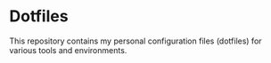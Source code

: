 # Dotfiles

This repository contains my personal configuration files (dotfiles) for various tools and environments.
